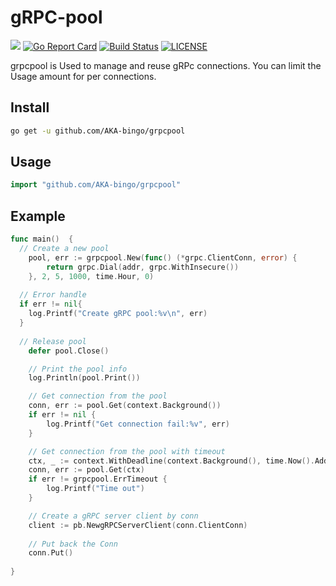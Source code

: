 # gRPC-pool

![](https://img.shields.io/badge/language-golang-blue.svg)
[![Go Report Card](https://goreportcard.com/badge/github.com/AKA-bingo/grpcpool)](https://goreportcard.com/report/github.com/AKA-bingo/grpcpool)
[![Build Status](https://travis-ci.org/AKA-bingo/grpcpool.svg?branch=master)](https://travis-ci.org/AKA-bingo/grpcpool)
[![LICENSE](https://img.shields.io/badge/license-Apache2.0-orange.svg)](LICENSE)

grpcpool is Used to manage and reuse gRPc connections. You can limit the Usage amount for per connections. 

## Install

```sh
go get -u github.com/AKA-bingo/grpcpool
```

## Usage

```go
import "github.com/AKA-bingo/grpcpool"
```

## Example

```go
func main()  {
  // Create a new pool
	pool, err := grpcpool.New(func() (*grpc.ClientConn, error) {
		return grpc.Dial(addr, grpc.WithInsecure())
	}, 2, 5, 1000, time.Hour, 0)
  
  // Error handle
  if err != nil{
    log.Printf("Create gRPC pool:%v\n", err)
  }
  
  // Release pool
	defer pool.Close()

	// Print the pool info
	log.Println(pool.Print())

	// Get connection from the pool
	conn, err := pool.Get(context.Background())
	if err != nil {
		log.Printf("Get connection fail:%v", err)
	}

	// Get connection from the pool with timeout
	ctx, _ := context.WithDeadline(context.Background(), time.Now().Add(time.Second))
	conn, err := pool.Get(ctx)
	if err != grpcpool.ErrTimeout {
		log.Printf("Time out")
	}

	// Create a gRPC server client by conn
	client := pb.NewgRPCServerClient(conn.ClientConn)
	
	// Put back the Conn
	conn.Put()
  
}
```

